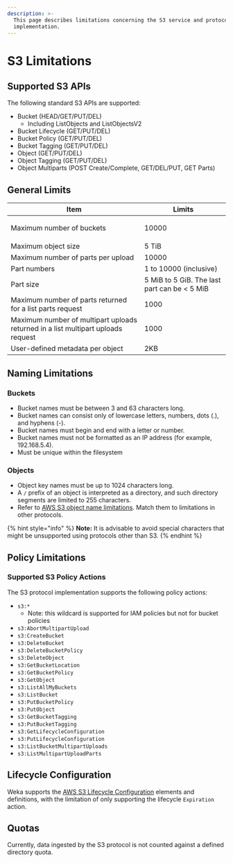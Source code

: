 ```yaml
---
description: >-
  This page describes limitations concerning the S3 service and protocol
  implementation.
---
```


# S3 Limitations

## Supported S3 APIs

The following standard S3 APIs are supported:

* Bucket (HEAD/GET/PUT/DEL)
  * Including ListObjects and ListObjectsV2
* Bucket Lifecycle (GET/PUT/DEL)
* Bucket Policy (GET/PUT/DEL)
* Bucket Tagging (GET/PUT/DEL)
* Object (GET/PUT/DEL)
* Object Tagging (GET/PUT/DEL)
* Object Multiparts (POST Create/Complete, GET/DEL/PUT, GET Parts)

## General Limits

| **Item**                                                                         | **Limits**                                   |
| -------------------------------------------------------------------------------- | -------------------------------------------- |
| <p></p><p>Maximum number of buckets</p>                                          | <p></p><p>10000</p>                          |
| Maximum object size                                                              | 5 TiB                                        |
| Maximum number of parts per upload                                               | 10000                                        |
| Part numbers                                                                     | 1 to 10000 (inclusive)                       |
| Part size                                                                        | 5 MiB to 5 GiB. The last part can be < 5 MiB |
| Maximum number of parts returned for a list parts request                        | 1000                                         |
| Maximum number of multipart uploads returned in a list multipart uploads request | 1000                                         |
| User-defined metadata per object                                                 | 2KB                                          |

## Naming Limitations

### Buckets

* Bucket names must be between 3 and 63 characters long.
* Bucket names can consist only of lowercase letters, numbers, dots (.), and hyphens (-).
* Bucket names must begin and end with a letter or number.
* Bucket names must not be formatted as an IP address (for example, 192.168.5.4).
* Must be unique within the filesystem

### Objects

* Object key names must be up to 1024 characters long.
* A `/` prefix of an object is interpreted as a directory, and such directory segments are limited to 255 characters.
* Refer to [AWS S3 object name limitations](https://docs.aws.amazon.com/AmazonS3/latest/userguide/object-keys.html). Match them to limitations in other protocols.

{% hint style="info" %}
**Note:** It is advisable to avoid special characters that might be unsupported using protocols other than S3.&#x20;
{% endhint %}

## Policy Limitations

### Supported S3 Policy Actions

The S3 protocol implementation supports the following policy actions:

* `s3:*`
  * Note: this wildcard is supported for IAM policies but not for bucket policies
* `s3:AbortMultipartUpload`
* `s3:CreateBucket`
* `s3:DeleteBucket`
* `s3:DeleteBucketPolicy`
* `s3:DeleteObject`
* `s3:GetBucketLocation`
* `s3:GetBucketPolicy`
* `s3:GetObject`
* `s3:ListAllMyBuckets`
* `s3:ListBucket`
* `s3:PutBucketPolicy`
* `s3:PutObject`
* `s3:GetBucketTagging`
* `s3:PutBucketTagging`
* `s3:GetLifecycleConfiguration`
* `s3:PutLifecycleConfiguration`
* `s3:ListBucketMultipartUploads`
* `s3:ListMultipartUploadParts`

## Lifecycle Configuration

Weka supports the [AWS S3 Lifecycle Configuration](https://docs.aws.amazon.com/AmazonS3/latest/userguide/intro-lifecycle-rules.html) elements and definitions, with the limitation of only supporting the lifecycle `Expiration` action.

## Quotas

Currently, data ingested by the S3 protocol is not counted against a defined directory quota.
